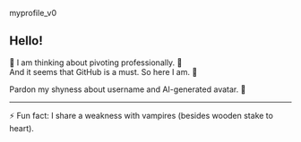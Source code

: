 myprofile_v0

## Hello!

🔭 I am thinking about pivoting professionally. 🤩  
And it seems that GitHub is a must. So here I am. 🙂  

Pardon my shyness about username and AI-generated avatar. 🥸
  
  
  
  
  ---
⚡ Fun fact: I share a weakness with vampires (besides wooden stake to heart).
